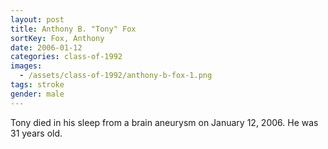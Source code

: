 ```yaml
---
layout: post
title: Anthony B. "Tony" Fox
sortKey: Fox, Anthony
date: 2006-01-12
categories: class-of-1992
images:
  - /assets/class-of-1992/anthony-b-fox-1.png
tags: stroke
gender: male
---
```

Tony died in his sleep from a brain aneurysm on January 12, 2006.  He was 31 years old.
